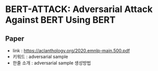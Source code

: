 # BERT-ATTACK: Adversarial Attack Against BERT Using BERT

## Paper

- link : https://aclanthology.org/2020.emnlp-main.500.pdf
- 키워드 : adversarial sample
- 한줄 소개 : adversarial sample 생성방법

